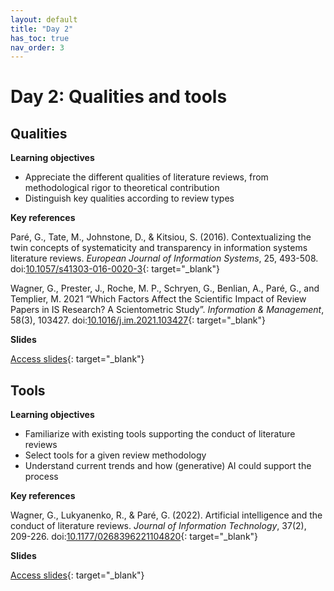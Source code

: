 ```yaml
---
layout: default
title: "Day 2"
has_toc: true
nav_order: 3
---
```


# Day 2: Qualities and tools

## Qualities

**Learning objectives**

- Appreciate the different qualities of literature reviews, from methodological rigor to theoretical contribution
- Distinguish key qualities according to review types

**Key references**

Paré, G., Tate, M., Johnstone, D., & Kitsiou, S. (2016). Contextualizing the twin concepts of systematicity and transparency in information systems literature reviews. *European Journal of Information Systems*, 25, 493-508. doi:[10.1057/s41303-016-0020-3](https://link.springer.com/article/10.1057/s41303-016-0020-3){: target="_blank"}

Wagner, G., Prester, J., Roche, M. P., Schryen, G., Benlian, A., Paré, G., and Templier, M. 2021 “Which Factors Affect the Scientific Impact of Review Papers in IS Research? A Scientometric Study”. *Information & Management*, 58(3), 103427. doi:[10.1016/j.im.2021.103427](https://www.sciencedirect.com/science/article/abs/pii/S037872062100001X){: target="_blank"}

**Slides**

[Access slides](../output/03-qualities.html){: target="_blank"}

## Tools

**Learning objectives**

- Familiarize with existing tools supporting the conduct of literature reviews
- Select tools for a given review methodology
- Understand current trends and how (generative) AI could support the process

**Key references**

Wagner, G., Lukyanenko, R., & Paré, G. (2022). Artificial intelligence and the conduct of literature reviews. *Journal of Information Technology*, 37(2), 209-226. doi:[10.1177/0268396221104820](https://journals.sagepub.com/doi/full/10.1177/02683962211048201){: target="_blank"}

**Slides**

[Access slides](../output/04-tools.html){: target="_blank"}